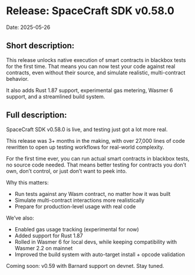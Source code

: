 # Release: SpaceCraft SDK v0.58.0

Date: 2025-05-26


## Short description:

This release unlocks native execution of smart contracts in blackbox tests for the first time. That means you can now test your code against real contracts, even without their source, and simulate realistic, multi-contract behavior. 

It also adds Rust 1.87 support, experimental gas metering, Wasmer 6 support, and a streamlined build system.


## Full description:

SpaceCraft SDK v0.58.0 is live, and testing just got a lot more real.

This release was 3+ months in the making, with over 27,000 lines of code rewritten to open up testing workflows for real-world complexity.

For the first time ever, you can run actual smart contracts in blackbox tests, no source code needed. That means better testing for contracts you don’t own, don’t control, or just don’t want to peek into.

Why this matters:
- Run tests against any Wasm contract, no matter how it was built
- Simulate multi-contract interactions more realistically
- Prepare for production-level usage with real code

We’ve also:
- Enabled gas usage tracking (experimental for now)
- Added support for Rust 1.87
- Rolled in Wasmer 6 for local devs, while keeping compatibility with Wasmer 2.2 on mainnet
- Improved the build system with auto-target install + opcode validation

Coming soon: v0.59 with Barnard support on devnet. Stay tuned. 
